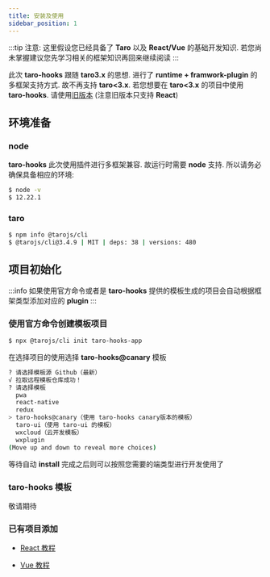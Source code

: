 ```yaml
---
title: 安装及使用
sidebar_position: 1
---
```


:::tip
注意: 这里假设您已经具备了 **Taro** 以及 **React/Vue** 的基础开发知识. 若您尚未掌握建议您先学习相关的框架知识再回来继续阅读
:::

此次 **taro-hooks** 跟随 **taro3.x** 的思想. 进行了 **runtime + framwork-plugin** 的多框架支持方式. 故不再支持 **taro<3.x**. 若您想要在 **taro<3.x** 的项目中使用 **taro-hooks**. 请使用[旧版本](https://taro-hooks-innocces.vercel.app) (注意旧版本只支持 **React**)

## 环境准备

### **node**

**taro-hooks** 此次使用插件进行多框架兼容. 故运行时需要 **node** 支持. 所以请务必确保具备相应的环境:

```bash
$ node -v
$ 12.22.1
```

### **taro**

```bash
$ npm info @tarojs/cli
$ @tarojs/cli@3.4.9 | MIT | deps: 38 | versions: 480
```

## 项目初始化

:::info
如果使用官方命令或者是 **taro-hooks** 提供的模板生成的项目会自动根据框架类型添加对应的 **plugin**
:::

### 使用官方命令创建模板项目

```bash
$ npx @tarojs/cli init taro-hooks-app
```

在选择项目的使用选择 **taro-hooks@canary** 模板

```bash
? 请选择模板源 Github（最新）
√ 拉取远程模板仓库成功！
? 请选择模板
  pwa
  react-native
  redux
> taro-hooks@canary（使用 taro-hooks canary版本的模板）
  taro-ui（使用 taro-ui 的模板）
  wxcloud（云开发模板）
  wxplugin
(Move up and down to reveal more choices)
```

等待自动 **install** 完成之后则可以按照您需要的端类型进行开发使用了

### **taro-hooks** 模板

敬请期待

### 已有项目添加

- [React 教程](/docs/quick/react-useage)

- [Vue 教程](/docs/quick/vue-useage)
